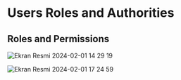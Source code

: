 # Users Roles and Authorities
## Roles and Permissions

![Ekran Resmi 2024-02-01 14 29 19](https://github.com/Husna-POYRAZ/spring-boot-security/assets/75911392/03c15d50-fe61-407a-87f5-91f133ab49e2)


![Ekran Resmi 2024-02-01 17 24 59](https://github.com/Husna-POYRAZ/spring-boot-security/assets/75911392/fa41f5d0-3a8a-46a2-aa51-59ae43785630)

